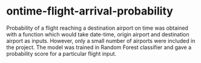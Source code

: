 # ontime-flight-arrival-probability
Probability of a flight reaching a destination airport on time was obtained with a function which would take date-time, origin airport and destination airport as inputs. However, only a small number of airports were included in the project. The model was trained in Random Forest classifier and gave a probability score for a particular flight input.
